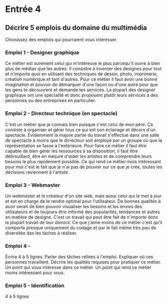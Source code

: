 # Entrée 4
## Décrire 5 emplois du domaine du multimédia
Choisissez des emplois qui pourraient vous intéresser. 

### Emploi 1 - Designer graphique
Ce métier est surement celui qui m'intéresse le plus parcequ'il ouvre à bien plus de médias que les autres. Il consistre à inventer des designes pour tout et n'importe quoi en utilisant des techniques de dessin, photo, imprimerie, création numérique et tant d'autres. Pour ce métier il faut avoir une bonne imagination et pouvoir de démarquer d'une façon ou d'une autre pour que les gens te découvrent et demande tes services. La plupart des designer graphique ont une spécialité et donc proposent plutôt leurs services à des personnes ou des entreprises en particulier.

### Emploi 2 - Directeur technique (en spectacle)
C'est un métier que je connais bien puisque c'est celui de mon père. Ça consiste à organiser et gérer tous ce qui est son éclairage et décors d'un spectacle. Évidemment la majore partie du travail s'effectue dans une salle de spectacle à moins que le dirrecteur soit employé par un groupe où que la représentation se fasse à l'extérieure. Pour faire ce métier il faut être capable de bien gérer les ressources à sa disposition, il faut être débrouillard, être en mesure d'aider les artistes et de comprendre leurs besoins le plus rapidement possible. Ce qui rend ce métier mois intéressant pour moi c'est le fait que je n'ai pas de pouvoir sur ce que je crée, toutes les décisions reviennent à l'artiste.

### Emploi 3 - Webmaster
Un webmaster et le créateur d'un site web, mais aussi celui qui le met à jour et est en charge de le rendre optimal pour l'utilisateur. De bonnes qualités à avoir serait de bien pouvoir visualiser les besoins et les envies des utilisateurs et de toujours être informé des popularités, tendances et autres en matière de designe. C'est un travail qui peut être fait de n'importe donc la plupart travail de leur domicil. Ce que j'aime moins de ce métier c'est qu'il comporte presque uniquement du codage et par le fait même très peu de diversitée das les tâches à réaliser.

### Emploi 4 - 
Écrire 4 à 5 lignes. Parler des tâches reliées à l'emploi. Expliquer où ces personnes travaillent. Décrire les qualités requises pour pratiquer ce métier. Un point qui vous intéresse dans ce métier. Un point qui rend ce métier moins intéressant pour vous.  

### Emploi 5 - Identification
4 à 5 lignes


